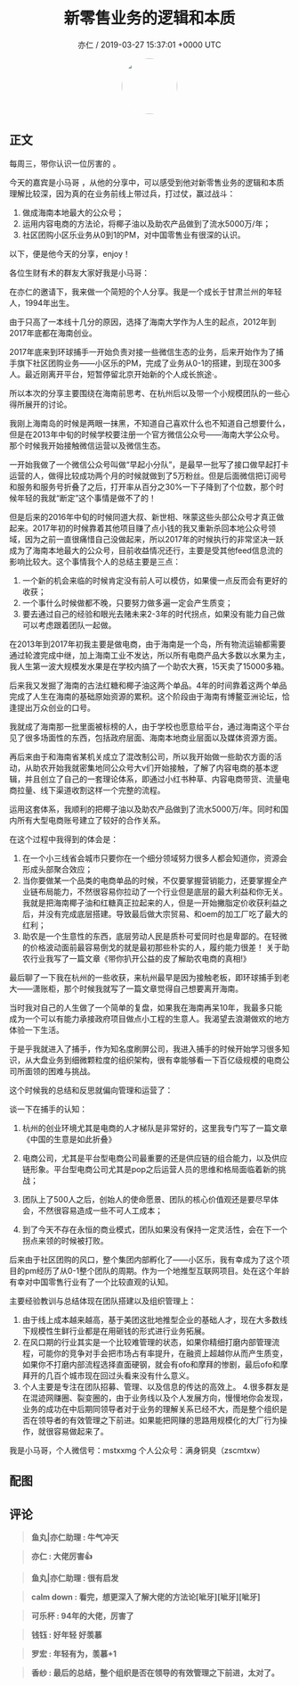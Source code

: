 <h1 align="center">新零售业务的逻辑和本质</h1>
<p align="center">
    <a>亦仁 / 2019-03-27 15:37:01 &#43;0000 UTC</a>
</p>

<div align="center">
    <img src="https://images.zsxq.com/Fn3NQqCN8nuGF86yZPXSbEsl0mb3?e=1590940799&amp;token=kIxbL07-8jAj8w1n4s9zv64FuZZNEATmlU_Vm6zD:pfbNc8W3hS0oYG_hyXXh_rHMHuc=" width="100" height="100" style="border:1px solid;border-radius:50%; color:#ffffff"/>
</div>

## 正文

<div>
 

每周三，带你认识一位厉害的 。

今天的嘉宾是小马哥 ，从他的分享中，可以感受到他对新零售业务的逻辑和本质理解比较深，因为真的在业务前线上带过兵，打过仗，赢过战斗：

1. 做成海南本地最大的公众号；
2. 运用内容电商的方法论，将椰子油以及助农产品做到了流水5000万/年；
3. 社区团购小区乐业务从0到1的PM，对中国零售业有很深的认识。 

以下，便是他今天的分享，enjoy！

各位生财有术的群友大家好我是小马哥：
 
在亦仁的邀请下，我来做一个简短的个人分享。我是一个成长于甘肃兰州的年轻人，1994年出生。
 
由于只高了一本线十几分的原因，选择了海南大学作为人生的起点，2012年到2017年底都在海南创业。
 
2017年底来到环球捕手一开始负责对接一些微信生态的业务，后来开始作为了捕手旗下社区团购业务——小区乐的PM，完成了业务从0-1的搭建，到现在300多人。最近刚离开平台，短暂停留北京开始新的个人成长旅途·。
 
所以本次的分享主要围绕在海南前思考、在杭州后以及带一个小规模团队的一些心得所展开的讨论。
 
我刚上海南岛的时候是两眼一抹黑，不知道自己喜欢什么也不知道自己想要什么，但是在2013年中旬的时候学校要注册一个官方微信公众号——海南大学公众号。那个时候我开始接触微信运营以及微信生态。
 
一开始我做了一个微信公众号叫做“早起小分队”，是最早一批写了接口做早起打卡运营的人，做得比较成功两个月的时候就做到了5万粉丝。但是后面微信把订阅号和服务和服务号折叠了之后，打开率从百分之30%一下子降到了个位数，那个时候年轻的我就“断定”这个事情是做不了的！
 
但是后来的2016年中旬的时候同道大叔、新世相、咪蒙这些头部公众号才真正做起来。2017年初的时候靠着其他项目赚了点小钱的我又重新杀回本地公众号领域，因为之前一直很痛惜自己没做起来，所以2017年的时候执行的非常坚决一跃成为了海南本地最大的公众号，目前收益情况还行，主要是受其他feed信息流的影响比较大。这个事情我个人的总结主要是三点：
 
1. 一个新的机会来临的时候肯定没有前人可以模仿，如果傻一点反而会有更好的收获；
2. 一个事什么时候做都不晚，只要努力做多遍一定会产生质变；
3. 要去通过自己的经验和眼光去赌未来2-3年的时代拐点，如果没有能力自己做可以考虑跟着团队一起做。
 
在2013年到2017年初我主要是做电商，由于海南是一个岛，所有物流运输都需要通过轮渡完成中继，加上海南工业不发达，所以所有电商产品大多数以水果为主，我人生第一波大规模发水果是在学校内搞了一个助农大赛，15天卖了15000多箱。

后来我又发掘了海南的古法红糖和椰子油这两个单品。4年的时间靠着这两个单品完成了人生在海南的基础原始资源的累积。这个阶段由于海南有博鳌亚洲论坛，恰逢提出万众创业的口号。
 
我就成了海南那一批里面被标榜的人，由于学校也愿意给平台，通过海南这个平台见了很多场面性的东西，包括政府层面、海南本地商业层面以及媒体资源方面。
 
再后来由于和海南省某机关成立了混改制公司，所以我开始做一些助农方面的活动，从助农开始我就密集地同公众号大v们开始接触，了解了内容电商的基本逻辑，并且创立了自己的一套理论体系，即通过小红书种草、内容电商带货、流量电商拉量、线下渠道收割这样一个完整的流程。
 
运用这套体系，我顺利的把椰子油以及助农产品做到了流水5000万/年。同时和国内所有大型电商账号建立了较好的合作关系。
 
在这个过程中我得到的体会是：
1. 在一个小三线省会城市只要你在一个细分领域努力很多人都会知道你，资源会形成头部聚合效应；
2. 当你要做某一个品类的电商单品的时候，不仅要掌握营销能力，还要掌握全产业链布局能力，不然很容易你拉动了一个行业但是底层的最大利益和你无关。我就是把海南椰子油和红糖真正拉起来的人，但是一开始撇脂定价收获利益之后，并没有完成底层搭建。导致最后做大宗贸易、和oem的加工厂吃了最大的红利；
3. 助农是一个生意性的东西，底层劳动人民是质朴可爱同时也是卑鄙的。在轻微的价格波动面前最容易倒戈的就是最初那些朴实的人，履约能力很差！
关于助农行业我写了一篇文章《带你扒开公益的皮了解助农电商的真相!》

 
最后聊了一下我在杭州的一些收获，来杭州最早是因为接触老板，即环球捕手到老大——潇账柜，那个时候我就写了一篇文章觉得自己想要离开海南。


当时我对自己的人生做了一个简单的复盘，如果我在海南再呆10年，我最多只能成为一个可以有能力承接政府项目做点小工程的生意人。我渴望去浪潮做欢的地方体验一下生活。

于是乎我就进入了捕手，作为知名度刷屏公司，我进入捕手的时候开始学习很多知识，从大盘业务到细微颗粒度的组织架构，很有幸能够看一下百亿级规模的电商公司所面领的困难与挑战。
 
这个时候我的总结和反思就偏向管理和运营了：

 
谈一下在捕手的认知：
1. 杭州的创业环境尤其是电商的人才梯队是非常好的，这里我专门写了一篇文章《中国的生意是如此折叠》

2. 电商公司，尤其是平台型电商公司最重要的还是供应链的组合能力，以及供应链形象。平台型电商公司尤其是pop之后运营人员的思维和格局面临着新的挑战；
3. 团队上了500人之后，创始人的使命愿景、团队的核心价值观还是要尽早体会，不然很容易造成一些不可人工成本；
4. 到了今天不存在永恒的商业模式，团队如果没有保持一定灵活性，会在下一个拐点来领的时候被打败。
 
后来由于社区团购的风口，整个集团内部孵化了——小区乐，我有幸成为了这个项目的pm经历了从0-1整个团队的周期。作为一个地推型互联网项目。处在这个年龄有幸对中国零售行业有了一个比较直观的认知。
 
主要经验教训与总结体现在团队搭建以及组织管理上：
1. 由于线上成本越来越高，基于美团这批地推型企业的基础人才，现在大多数线下规模性生鲜行业都是在用砸钱的形式进行业务拓展。
2. 在风口期的行业其实是一个比较难管理的状态，如果你精细打磨内部管理流程，可能你的竞争对手会把市场占有率提升，在融资上超越你从而产生质变，如果你不打磨内部流程选择直面硬钢，就会有ofo和摩拜的惨剧，最后ofo和摩拜开的几百个城市现在回过头看来没有什么意义。
3. 个人主要是专注在团队招募、管理、以及信息的传达的高效上。
4.很多群友是在混迹网赚圈、裂变圈的，由于业务线以及个人发展方向，慢慢地你会发现，业务的成功在中后期同领导者对于业务的理解关系已经不大，而是整个组织是否在领导者的有效管理之下前进。如果能把网赚的思路用规模化的大厂行为操作，就很容易做起来了。
 
我是小马哥，个人微信号：mstxxmg
​​​​个人公众号：满身铜臭（zscmtxw）
</div>

## 配图
<div class="image" align="center">

</div>

## 评论

<div align="left">
<div>

<blockquote >
<span> <strong>鱼丸|亦仁助理 : 牛气冲天 </strong></span>
</blockquote>

<blockquote >
<span> <strong>亦仁 : 大佬厉害👍 </strong></span>
</blockquote>

<blockquote >
<span> <strong>鱼丸|亦仁助理 : 很有启发 </strong></span>
</blockquote>

<blockquote >
<span> <strong>calm down : 看完，想更深入了解大佬的方法论[呲牙][呲牙][呲牙] </strong></span>
</blockquote>

<blockquote >
<span> <strong>可乐杯 : 94年的大佬，厉害了 </strong></span>
</blockquote>

<blockquote >
<span> <strong>钱钰 : 好年轻 好羡慕 </strong></span>
</blockquote>

<blockquote >
<span> <strong>罗宏 : 年轻有为，羡慕&#43;1 </strong></span>
</blockquote>

<blockquote >
<span> <strong>香纱 : 最后的总结，整个组织是否在领导的有效管理之下前进，太对了。 </strong></span>
</blockquote>

</div>
</div>